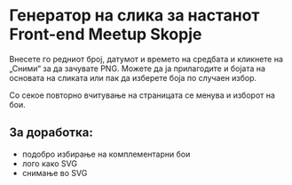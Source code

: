 # Генератор на сликa за настанот Front-end Meetup Skopje

Внесете гo редниот број, датумот и времето на средбата и кликнете на „Сними“ за да зачувате PNG. Можете да ја прилагодите и бојата на основата на сликата или пак да изберете боја по случаен избор.

Со секое повторно вчитување на страницата се менува и изборот на бои.

## За доработка:
* подобро избирање на комплементарни бои
* лого како SVG
* снимање во SVG
